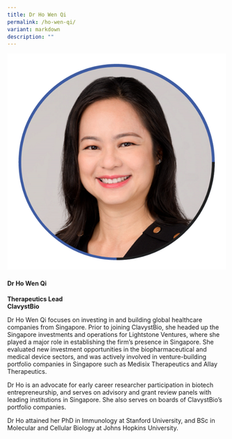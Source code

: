 ```yaml
---
title: Dr Ho Wen Qi
permalink: /ho-wen-qi/
variant: markdown
description: ""
---
```

<div class="row">
<div class="col is-3">
<img src="/images/Speakers_WenQiHo.png">
</div>
<div class="col is-9 speaker-details">
	<h4><b>Dr Ho Wen Qi</b></h4>
<b>Therapeutics Lead<br>
ClavystBio</b>
	
<p>Dr Ho Wen Qi focuses on investing in and building global healthcare companies from Singapore. Prior to joining ClavystBio, she headed up the Singapore investments and operations for Lightstone Ventures, where she played a major role in establishing the firm’s presence in Singapore. She evaluated new investment opportunities in the biopharmaceutical and medical device sectors, and was actively involved in venture-building portfolio companies in Singapore such as Medisix Therapeutics and Allay Therapeutics. </p>
	
<p>Dr Ho is an advocate for early career researcher participation in biotech entrepreneurship, and serves on advisory and grant review panels with leading institutions in Singapore. She also serves on boards of ClavystBio’s portfolio companies.  </p>
	
<p>Dr Ho attained her PhD in Immunology at Stanford University, and BSc in Molecular and Cellular Biology at Johns Hopkins University.
</p>
</div>
</div>